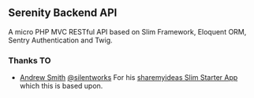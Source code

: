 ## Serenity Backend API

A micro PHP MVC RESTful API based on Slim Framework, Eloquent ORM, Sentry Authentication and Twig.

### Thanks TO ###

- [Andrew Smith](https://github.com/silentworks) [@silentworks](https://twitter.com/silentworks) For his [sharemyideas Slim Starter App](https://github.com/silentworks/sharemyideas) which this is based upon.